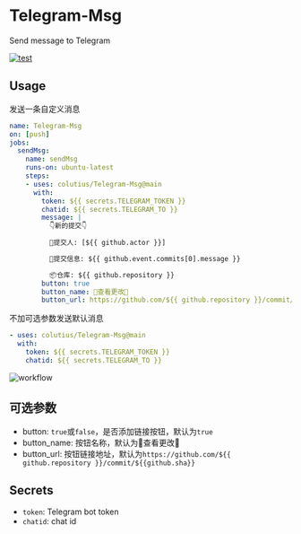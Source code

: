 # Telegram-Msg


Send message to Telegram

[![test](https://github.com/colutius/Telegram-Msg/actions/workflows/main.yml/badge.svg)](https://github.com/colutius/Telegram-Msg/actions/workflows/main.yml)

## Usage

发送一条自定义消息

```yml
name: Telegram-Msg
on: [push]
jobs:
  sendMsg:
    name: sendMsg
    runs-on: ubuntu-latest
    steps:
    - uses: colutius/Telegram-Msg@main
      with:
        token: ${{ secrets.TELEGRAM_TOKEN }}
        chatid: ${{ secrets.TELEGRAM_TO }}
        message: |
          👇新的提交👇
          
          👤提交人: [${{ github.actor }}]

          📄提交信息: ${{ github.event.commits[0].message }}

          📦仓库: ${{ github.repository }}
        button: true
        button_name: 👀查看更改👀
        button_url: https://github.com/${{ github.repository }}/commit/${{github.sha}}
```

不加可选参数发送默认消息

```yml
- uses: colutius/Telegram-Msg@main
  with:
    token: ${{ secrets.TELEGRAM_TOKEN }}
    chatid: ${{ secrets.TELEGRAM_TO }}
```

![workflow](./images/telegram-workflow.png)

## 可选参数

* button: `true`或`false`，是否添加链接按钮，默认为`true`
* button_name: 按钮名称，默认为👀查看更改👀
* button_url: 按钮链接地址，默认为`https://github.com/${{ github.repository }}/commit/${{github.sha}}`


## Secrets

* `token`:  Telegram bot token
* `chatid`: chat id
